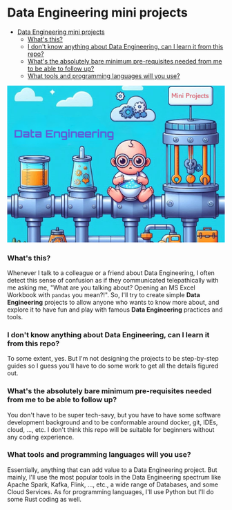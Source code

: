 # Data Engineering mini projects
- [Data Engineering mini projects](#data-engineering-mini-projects)
    - [What's this?](#whats-this)
    - [I don't know anything about Data Engineering, can I learn it from this repo?](#i-dont-know-anything-about-data-engineering-can-i-learn-it-from-this-repo)
    - [What's the absolutely bare minimum pre-requisites needed from me to be able to follow up?](#whats-the-absolutely-bare-minimum-pre-requisites-needed-from-me-to-be-able-to-follow-up)
    - [What tools and programming languages will you use?](#what-tools-and-programming-languages-will-you-use)

![banner](./assets/readme-banner.png)

### What's this?
Whenever I talk to a colleague or a friend about Data Engineering, I often detect this sense of confusion as if they communicated telepathically with me asking me, "What are you talking about? Opening an MS Excel Workbook with `pandas` you mean?!". So, I'll try to create simple **Data Engineering** projects to allow anyone who wants to know more about, and explore it to have fun and play with famous **Data Engineering** practices and tools.  

### I don't know anything about Data Engineering, can I learn it from this repo?
To some extent, yes. But I'm not designing the projects to be step-by-step guides so I guess you'll have to do some work to get all the details figured out.

### What's the absolutely bare minimum pre-requisites needed from me to be able to follow up?
You don't have to be super tech-savy, but you have to have some software development background and to be conformable around docker, git, IDEs, cloud, ..., etc. I don't think this repo will be suitable for beginners without any coding experience.

### What tools and programming languages will you use?
Essentially, anything that can add value to a Data Engineering project. But mainly, I'll use the most popular tools in the Data Engineering spectrum like Apache Spark, Kafka, Flink, ..., etc., a wide range of Databases, and some Cloud Services. As for programming languages, I'll use Python but I'll do some Rust coding as well.
